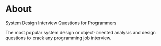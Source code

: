 # About

System Design Interview Questions for Programmers

The most popular system design or object-oriented analysis and design questions to crack any programming job interview.